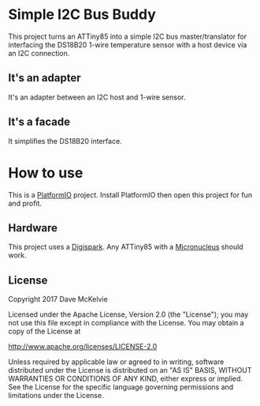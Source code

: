 # Simple I2C Bus Buddy

This project turns an ATTiny85 into a simple I2C bus master/translator for interfacing the DS18B20 1-wire
temperature sensor with a host device via an I2C connection.

## It's an adapter

It's an adapter between an I2C host and 1-wire sensor.

## It's a facade

It simplifies the DS18B20 interface.

# How to use

This is a [PlatformIO](http://platformio.org/) project. Install PlatformIO then open this project for fun and profit.

## Hardware

This project uses a [Digispark](http://digistump.com/category/1). Any ATTiny85 with a [Micronucleus](https://github.com/micronucleus/micronucleus) should work.

## License

Copyright 2017  Dave McKelvie

Licensed under the Apache License, Version 2.0 (the "License");
you may not use this file except in compliance with the License.
You may obtain a copy of the License at

http://www.apache.org/licenses/LICENSE-2.0

Unless required by applicable law or agreed to in writing, software
distributed under the License is distributed on an "AS IS" BASIS,
WITHOUT WARRANTIES OR CONDITIONS OF ANY KIND, either express or implied.
See the License for the specific language governing permissions and
limitations under the License.
